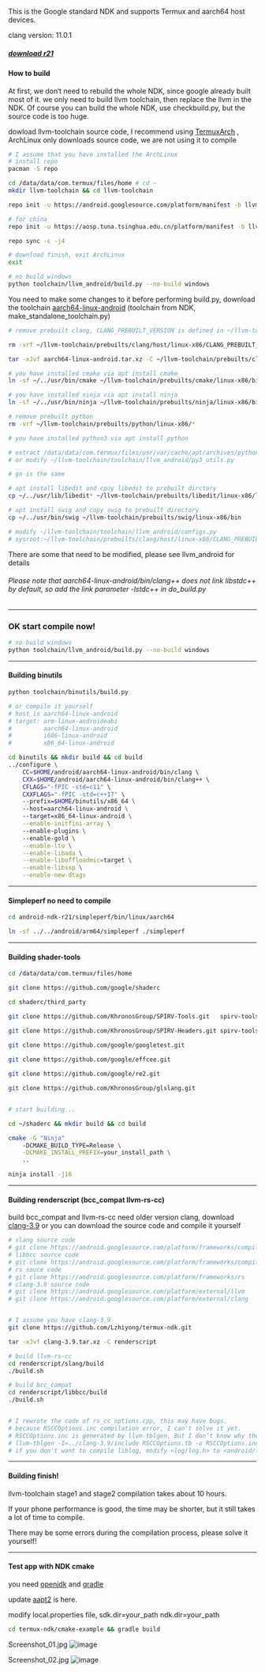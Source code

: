 This is the Google standard NDK and supports Termux and aarch64 host devices.

clang version: 11.0.1
##### [download r21](https://github.com/Lzhiyong/termux-ndk/releases)


####  How to build
At first, we don‘t need to rebuild the whole NDK, since google already built most of it.
we only need to build llvm toolchain, then replace the llvm in the NDK.
Of course you can build the whole NDK, use checkbuild.py, but the source code is too huge.

dowload llvm-toolchain source code, 
I recommend using [TermuxArch](https://github.com/SDRausty/TermuxArch)
, ArchLinux only downloads source code, we are not using it to compile
```bash
# I assume that you have installed the ArchLinux
# install repo
pacman -S repo 

cd /data/data/com.termux/files/home # cd ~
mkdir llvm-toolchain && cd llvm-toolchain

repo init -u https://android.googlesource.com/platform/manifest -b llvm-toolchain

# for china
repo init -u https://aosp.tuna.tsinghua.edu.cn/platform/manifest -b llvm-toolchain

repo sync -c -j4

# download finish, exit ArchLinux
exit

# no build windows
python toolchain/llvm_android/build.py --no-build windows
```
You need to make some changes to it before performing build.py, 
download the toolchain [aarch64-linux-android](https://github.com/Lzhiyong/termux-ndk/releases)
 (toolchain from NDK, make_standalone_toolchain.py)
```bash
# remove prebuilt clang, CLANG_PREBUILT_VERSION is defined in ~/llvm-toolchain/toolchain/llvm_android/constants.py

rm -vrf ~/llvm-toolchain/prebuilts/clang/host/linux-x86/CLANG_PREBUILT_VERSION/*

tar -xJvf aarch64-linux-android.tar.xz -C ~/llvm-toolchain/prebuilts/clang/host/linux-x86/CLANG_PREBUILT_VERSION

# you have installed cmake via apt install cmake
ln -sf ~/../usr/bin/cmake ~/llvm-toolchain/prebuilts/cmake/linux-x86/bin/cmake

# you have installed ninja via apt install ninja
ln -sf ~/../usr/bin/ninja ~/llvm-toolchain/prebuilts/ninja/linux-x86/bin/ninja

# remove prebuilt python
rm -vrf ~/llvm-toolchain/prebuilts/python/linux-x86/*

# you have installed python3 via apt install python

# extract /data/data/com.termux/files/usr/var/cache/apt/archives/python_3.8.2_aarch64.deb to ~/llvm-toolchain/prebuilts/python/linux-x86
# or modify ~/llvm-toolchain/toolchain/llvm_android/py3_utils.py 

# go is the same

# apt install libedit and cpoy libedit to prebuilt dirctory
cp ~/../usr/lib/libedit* ~/llvm-toolchain/prebuilts/libedit/linux-x86/lib

# apt install swig and copy swig to prebuilt directory
cp ~/../usr/bin/swig ~/llvm-toolchain/prebuilts/swig/linux-x86/bin

# modify ~/llvm-toolchain/toolchain/llvm_android/configs.py 
# sysroot:~/llvm-toolchain/prebuilts/clang/host/linux-x86/CLANG_PREBUILT_VERSION/sysroot
```
There are some that need to be modified, please see llvm_android for details
###### Please note that aarch64-linux-android/bin/clang++ does not link libstdc++ by default, so add the link parameter -lstdc++ in do_build.py

 **** 
###  OK start compile now!
```bash
# no build windows
python toolchain/llvm_android/build.py --no-build windows
```

 **** 
#### Building binutils
```bash
python toolchain/binutils/build.py

# or compile it yourself
# host is aarch64-linux-android
# target: arm-linux-androideabi 
#         aarch64-linux-android
#         i686-linux-android
#         x86_64-linux-android

cd binutils && mkdir build && cd build
../configure \                                      
    CC=$HOME/android/aarch64-linux-android/bin/clang \                                              
    CXX=$HOME/android/aarch64-linux-android/bin/clang++ \                                           
    CFLAGS="-fPIC -std=c11" \                       
    CXXFLAGS="-fPIC -std=c++17" \                   
    --prefix=$HOME/binutils/x86_64 \                
    --host=aarch64-linux-android \                  
    --target=x86_64-linux-android \
    --enable-initfini-array \                       
    --enable-plugins \                              
    --enable-gold \
    --enable-lto \
    --enable-libada \
    --enable-liboffloadmic=target \
    --enable-libssp \
    --enable-new-dtags
```

 **** 
#### Simpleperf no need to compile
```bash
cd android-ndk-r21/simpleperf/bin/linux/aarch64

ln -sf ../../android/arm64/simpleperf ./simpleperf

```

 **** 
#### Building shader-tools
```bash
cd /data/data/com.termux/files/home

git clone https://github.com/google/shaderc

cd shaderc/third_party

git clone https://github.com/KhronosGroup/SPIRV-Tools.git   spirv-tools

git clone https://github.com/KhronosGroup/SPIRV-Headers.git spirv-tools/external/spirv-headers
    
git clone https://github.com/google/googletest.git

git clone https://github.com/google/effcee.git

git clone https://github.com/google/re2.git

git clone https://github.com/KhronosGroup/glslang.git


# start building...

cd ~/shaderc && mkdir build && cd build

cmake -G "Ninja" 
	-DCMAKE_BUILD_TYPE=Release \
	-DCMAKE_INSTALL_PREFIX=your_install_path \
	..

ninja install -j16
```

 **** 
#### Building renderscript (bcc_compat llvm-rs-cc)
build bcc_compat and llvm-rs-cc need older version clang, download [clang-3.9](https://github.com/Lzhiyong/termux-ndk/releases)
 or you can download the source code and compile it yourself

```bash
# slang source code
# git clone https://android.googlesource.com/platform/frameworks/compile/slang
# libbcc source code
# git clone https://android.googlesource.com/platform/frameworks/compile/libbcc
# rs souce code
# git clone https://android.googlesource.com/platform/frameworks/rs
# clang-3.9 source code
# git clone https://android.googlesource.com/platform/external/llvm
# git clone https://android.googlesource.com/platform/external/clang


# I assume you have clang-3.9
git clone https://github.com/Lzhiyong/termux-ndk.git

tar -xJvf clang-3.9.tar.xz -C renderscript

# build llvm-rs-cc
cd renderscript/slang/build
./build.sh

# build bcc_compat
cd renderscript/libbcc/build
./build.sh


# I rewrote the code of rs_cc_options.cpp, this may have bugs.
# because RSCCOptions.inc compilation error, I can't solve it yet.
# RSCCOptions.inc is generated by llvm-tblgen, But I don’t know why there is an error
# llvm-tblgen -I=../clang-3.9/include RSCCOptions.tb -o RSCCOptions.inc
# if you don't want to compile liblog, modify <log/log.h> to <android/log>
```
 **** 
#### Building finish!
llvm-toolchain stage1 and stage2 compilation takes about 10 hours.

If your phone performance is good, the time may be shorter, but it still takes a lot of time to compile.

There may be some errors during the compilation process, please solve it yourself!

 **** 
#### Test app with NDK cmake
you need [openjdk](https://github.com/Lzhiyong/termux-ndk/releases)
 and [gradle](https://gradle.org)

update [aapt2](https://github.com/Lzhiyong/build-tools) is here.

modify local.properties file, sdk.dir=your_path  ndk.dir=your_path

```bash
cd termux-ndk/cmake-example && gradle build
```

Screenshot_01.jpg
![image](https://github.com/Lzhiyong/termux-ndk/blob/master/screenshot/Screenshot_01.jpg)

Screenshot_02.jpg
![image](https://github.com/Lzhiyong/termux-ndk/blob/master/screenshot/Screenshot_02.jpg)



